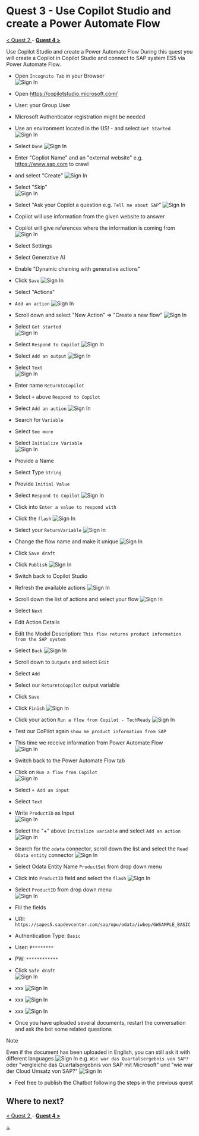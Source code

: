 # Quest 3 - Use Copilot Studio and create a Power Automate Flow

[ < Quest 2 ](quest2.md) - **[ Quest 4 > ](quest4.md)**

Use Copilot Studio and create a Power Automate Flow
During this quest you will create a Copilot in Copilot Studio and connect to SAP system ES5 via Power Automate Flow. 

* Open `Incognito Tab` in your Browser                           
 ![Sign In](../media/quest3/1-Incognito.png)

* Open https://copilotstudio.microsoft.com/
* User: your Group User
* Microsoft Authenticator registration might be needed

* Use an environment located in the US!  - and select `Get Started`
 ![Sign In](../media/quest3/2-GetStarted.png)



* Select `Done`
![Sign In](../media/quest3/3-PowerVirtualAgent-is-now-MicrosoftCopilotStudio.png)



* Enter "Copliot Name" and an "external website" e.g. https://www.sap.com to crawl
* and select "Create"
 ![Sign In](../media/quest3/4-CreateCopilot.png)


* Select "Skip"                              
 ![Sign In](../media/quest3/5-NewFeatures.png)

* Select "Ask your Copilot a question e.g. `Tell me about SAP`"
 ![Sign In](../media/quest3/6-MySAPCopilot.1.png)

* Copilot will use information from the given website to answer
* Copilot will give references where the information is coming from              
 ![Sign In](../media/quest3/7-MySAPCopilot.2.png)

* Select Settings
* Select Generative AI
* Enable "Dynamic chaining with generative actions"
* Click `Save`
 ![Sign In](../media/quest3/9-MySAPCopilot-Settings.png)

* Select "Actions"
* `Add an action`
 ![Sign In](../media/quest3/10-MySAPCopilot-Actions.png)


* Scroll down and select "New Action" => "Create a new flow"
 ![Sign In](../media/quest3/11-MySAPCopilot-AddAnAction.png)


* Select `Get started`                   
 ![Sign In](../media/quest3/12-PowerAutomateGetStarted.png)


* Select `Respond to Copilot`
 ![Sign In](../media/quest3/12-PowerAutomate-Run-a-flow-from-Copilot.png)


* Select `Add an output`
 ![Sign In](../media/quest3/13-PowerAutomate-AddAnOutput.png)


* Select `Text`                      
 ![Sign In](../media/quest3/14-PowerAutomate-AddAnOutput-Text.png)


* Enter name `ReturntoCopilot`
* Select `+` above `Respond to Copilot`
* Select `Add an action`
 ![Sign In](../media/quest3/15-PowerAutomate-AddAnAction.png)


* Search for `Variable`
* Select `See more`
* Select `Initialize Variable`                                       
 ![Sign In](../media/quest3/16-PowerAutomate-AddAnAction2.png)


* Provide a Name
* Select Type `String`
* Provide `Initial Value`
* Select `Respond to Copilot`
 ![Sign In](../media/quest3/17-PowerAutomate-Provide-a-Name.png)


* Click into `Enter a value to respond with`
* Click the `flash`
 ![Sign In](../media/quest3/18-PowerAutomate-ValueToRespond.png)


* Select your `ReturnVariable`
 ![Sign In](../media/quest3/19-PowerAutomate-ReturnVariable.png)


* Change the flow name and make it unique
 ![Sign In](../media/quest3/20-PowerAutomate-AddAnOutput.png)


* Click `Save draft`
* Click `Publish`
 ![Sign In](../media/quest3/21-PowerAutomate-Publish.png)


* Switch back to Copilot Studio
* Refresh the available actions
 ![Sign In](../media/quest3/22-BackToCopilot.png)


* Scroll down the list of actions and select your flow
 ![Sign In](../media/quest3/23-Copilot-SelectYourFlow.png)

* Select `Next`


* Edit Action Details
* Edit the Model Description: `This flow returns product information from the SAP system`
* Select `Back`
 ![Sign In](../media/quest3/25-Copilot-ConnectionDetails-2.png)


* Scroll down to `Outputs` and select `Edit`
* Select `Add`
* Select our `ReturntoCopilot` output variable
* Click `Save`
* Click `Finish`
 ![Sign In](../media/quest3/26a-Copilot-Output.png)


 * Click your action `Run a flow from Copilot - TechReady`
 ![Sign In](../media/quest3/26b-Copilot-Action.png)


 * Test our CoPilot again `show me product information from SAP`
 * This time we receive information from Power Automate Flow                 
 ![Sign In](../media/quest3/27-Copilot-TestYourCopilot.png)


 * Switch back to the Power Automate Flow tab
 * Click on `Run a flow from Copilot`                            
  ![Sign In](../media/quest3/27a-AutomateFlow-Input1.png)


 * Select `+ Add an input`
 * Select `Text`
 * Write `ProductID` as Input                                
 ![Sign In](../media/quest3/27c-AutomateFlow-Input3.png)


 * Select the "+" above `Initialize variable` and select `Add an action`
 ![Sign In](../media/quest3/28-AutomateFlow-AddAnAction2.png)



 * Search for the `odata` connector, scroll down the list and select the `Read OData entity` connector
  ![Sign In](../media/quest3/29-AutomateFlow-odata-Connector.png)


 * Select Odata Entity Name `ProductSet` from drop down menu
 * Click into `ProductID` field and select the `flash` 
  ![Sign In](../media/quest3/30-AutomateFlow-odata-Parameter.png)



 * Select `ProductID` from drop down menu                        
  ![Sign In](../media/quest3/30b-AutomateFlow-odata-ProductID.png)



 * Fill the fields
 * URI: `https://sapes5.sapdevcenter.com/sap/opu/odata/iwbep/GWSAMPLE_BASIC`
 * Authentication Type: `Basic`
 * User: `P********`
 * PW: `************`
 * Click `Safe draft`                            
  ![Sign In](../media/quest3/30c-SAP-odata-connection.png)



 * xxx
 ![Sign In](../media/quest3/xxx)


 * xxx
 ![Sign In](../media/quest3/xxx)





* xxx
 ![Sign In](../media/quest3/xxx)













* Once you have uploaded several documents, restart the conversation and ask the bot some related questions 
> [!NOTE]
> Even if the document has been uploaded in English, you can still ask it with different languages
![Sign In](../media/quest3/04-ChatWithYourData.png)
e.g. `Wie war das Quartalsergebnis von SAP?` oder
"vergleiche das Quartalsergebnis von SAP mit Microsoft" und 
"wie war der Cloud Umsatz von SAP?"
![Sign In](../media/quest3/05-MoreChats.png)


* Feel free to publish the Chatbot following the steps in the previous quest


## Where to next?
[ < Quest 2 ](quest2.md) - **[ Quest 4 > ](quest4.md)**

[🔝](#)
